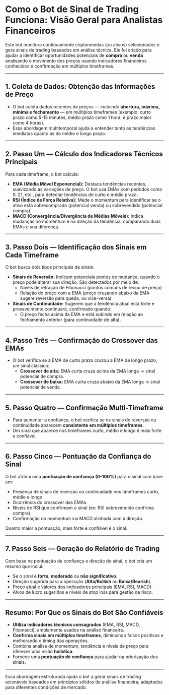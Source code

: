 # Como o Bot de Sinal de Trading Funciona: Visão Geral para Analistas Financeiros

Este bot monitora continuamente criptomoedas (ou ativos) selecionados e gera sinais de trading baseados em análise técnica. Ele foi criado para ajudar a identificar oportunidades potenciais de **compra** ou **venda** analisando o movimento dos preços usando indicadores financeiros conhecidos e confirmação em múltiplos timeframes.

---

## 1. Coleta de Dados: Obtenção das Informações de Preço

- O bot coleta dados recentes de preços — incluindo **abertura, máxima, mínima e fechamento** — em múltiplos timeframes (exemplo: curto prazo como 5-15 minutos, médio prazo como 1 hora, e prazo maior como 4 horas).
- Essa abordagem multitemporal ajuda a entender tanto as tendências imediatas quanto as de médio e longo prazo.

---

## 2. Passo Um — Cálculo dos Indicadores Técnicos Principais

Para cada timeframe, o bot calcula:

- **EMA (Média Móvel Exponencial):** Destaca tendências recentes, suavizando as variações de preço. O bot usa EMAs com períodos como 9, 21, etc., para detectar tendências de curto e médio prazo.
- **RSI (Índice de Força Relativa):** Mede o momentum para identificar se o ativo está sobrecomprado (potencial venda) ou sobrevendido (potencial compra).
- **MACD (Convergência/Divergência de Médias Móveis):** Indica mudanças no momentum e na direção da tendência, comparando duas EMAs e sua diferença.

---

## 3. Passo Dois — Identificação dos Sinais em Cada Timeframe

O bot busca dois tipos principais de sinais:

- **Sinais de Reversão:** Indicam potenciais pontos de mudança, quando o preço pode alterar sua direção. São detectados por meio de:
  - Níveis de retração de Fibonacci (pontos comuns de recuo de preço)
  - Relação do preço com a EMA (preço cruzando abaixo da EMA sugere reversão para queda, ou vice-versa)
- **Sinais de Continuidade:** Sugerem que a tendência atual está forte e provavelmente continuará, confirmado quando:
  - O preço fecha acima da EMA e está subindo em relação ao fechamento anterior (para continuidade de alta).

---

## 4. Passo Três — Confirmação do Crossover das EMAs

- O bot verifica se a EMA de curto prazo cruzou a EMA de longo prazo, um sinal clássico:
  - **Crossover de alta:** EMA curta cruza acima da EMA longa → sinal potencial de compra.
  - **Crossover de baixa:** EMA curta cruza abaixo da EMA longa → sinal potencial de venda.

---

## 5. Passo Quatro — Confirmação Multi-Timeframe

- Para aumentar a confiança, o bot verifica se os sinais de reversão ou continuidade aparecem **consistente em múltiplos timeframes**.
- Um sinal que aparece nos timeframes curto, médio e longo é mais forte e confiável.

---

## 6. Passo Cinco — Pontuação da Confiança do Sinal

O bot atribui uma **pontuação de confiança (0-100%)** para o sinal com base em:

- Presença de sinais de reversão ou continuidade nos timeframes curto, médio e longo.
- Ocorrência do crossover das EMAs.
- Níveis de RSI que confirmam o sinal (ex: RSI sobrevendido confirma compra).
- Confirmação do momentum via MACD alinhada com a direção.

Quanto maior a pontuação, mais forte e confiável é o sinal.

---

## 7. Passo Seis — Geração do Relatório de Trading

Com base na pontuação de confiança e direção do sinal, o bot cria um resumo que inclui:

- Se o sinal é **forte**, **moderado** ou **não significativo**.
- Direção sugerida para a operação (**Alta/Bullish** ou **Baixa/Bearish**).
- Preço atual e valores dos indicadores principais (EMA, RSI, MACD).
- Alvos de lucro sugeridos e níveis de stop loss para gestão de risco.

---

## Resumo: Por Que os Sinais do Bot São Confiáveis

- **Utiliza indicadores técnicos consagrados** (EMA, RSI, MACD, Fibonacci), amplamente usados na análise financeira.
- **Confirma sinais em múltiplos timeframes**, diminuindo falsos positivos e melhorando o timing das operações.
- Combina análise de momentum, tendência e níveis de preço para oferecer uma visão **holística**.
- Fornece uma **pontuação de confiança** para ajudar na priorização dos sinais.

---

Essa abordagem estruturada ajuda o bot a gerar sinais de trading acionáveis baseados em princípios sólidos de análise financeira, adaptados para diferentes condições de mercado.
